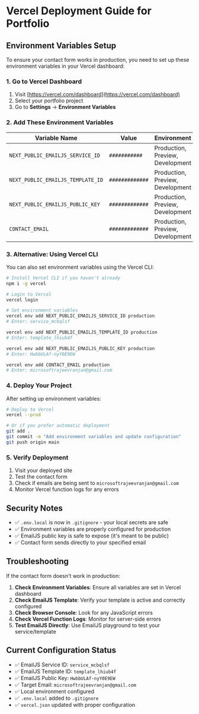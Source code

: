 # Vercel Deployment Guide for Portfolio

## Environment Variables Setup

To ensure your contact form works in production, you need to set up these environment variables in your Vercel dashboard:

### 1. Go to Vercel Dashboard
1. Visit [https://vercel.com/dashboard](https://vercel.com/dashboard)
2. Select your portfolio project
3. Go to **Settings** → **Environment Variables**

### 2. Add These Environment Variables

| Variable Name | Value | Environment |
|---------------|-------|-------------|
| `NEXT_PUBLIC_EMAILJS_SERVICE_ID` | `###########` | Production, Preview, Development |
| `NEXT_PUBLIC_EMAILJS_TEMPLATE_ID` | `#############` | Production, Preview, Development |
| `NEXT_PUBLIC_EMAILJS_PUBLIC_KEY` | `#############` | Production, Preview, Development |
| `CONTACT_EMAIL` | `#############` | Production, Preview, Development |

### 3. Alternative: Using Vercel CLI

You can also set environment variables using the Vercel CLI:

```bash
# Install Vercel CLI if you haven't already
npm i -g vercel

# Login to Vercel
vercel login

# Set environment variables
vercel env add NEXT_PUBLIC_EMAILJS_SERVICE_ID production
# Enter: service_mcbqlsf

vercel env add NEXT_PUBLIC_EMAILJS_TEMPLATE_ID production  
# Enter: template_lhiub4f

vercel env add NEXT_PUBLIC_EMAILJS_PUBLIC_KEY production
# Enter: HwbbULAf-nyY0E9EW

vercel env add CONTACT_EMAIL production
# Enter: microsoftrajeevranjan@gmail.com
```

### 4. Deploy Your Project

After setting up environment variables:

```bash
# Deploy to Vercel
vercel --prod

# Or if you prefer automatic deployment
git add .
git commit -m "Add environment variables and update configuration"
git push origin main
```

### 5. Verify Deployment

1. Visit your deployed site
2. Test the contact form
3. Check if emails are being sent to `microsoftrajeevranjan@gmail.com`
4. Monitor Vercel function logs for any errors

## Security Notes

- ✅ `.env.local` is now in `.gitignore` - your local secrets are safe
- ✅ Environment variables are properly configured for production
- ✅ EmailJS public key is safe to expose (it's meant to be public)
- ✅ Contact form sends directly to your specified email

## Troubleshooting

If the contact form doesn't work in production:

1. **Check Environment Variables**: Ensure all variables are set in Vercel dashboard
2. **Check EmailJS Template**: Verify your template is active and correctly configured
3. **Check Browser Console**: Look for any JavaScript errors
4. **Check Vercel Function Logs**: Monitor for server-side errors
5. **Test EmailJS Directly**: Use EmailJS playground to test your service/template

## Current Configuration Status

- ✅ EmailJS Service ID: `service_mcbqlsf`
- ✅ EmailJS Template ID: `template_lhiub4f`  
- ✅ EmailJS Public Key: `HwbbULAf-nyY0E9EW`
- ✅ Target Email: `microsoftrajeevranjan@gmail.com`
- ✅ Local environment configured
- ✅ `.env.local` added to `.gitignore`
- ✅ `vercel.json` updated with proper configuration
